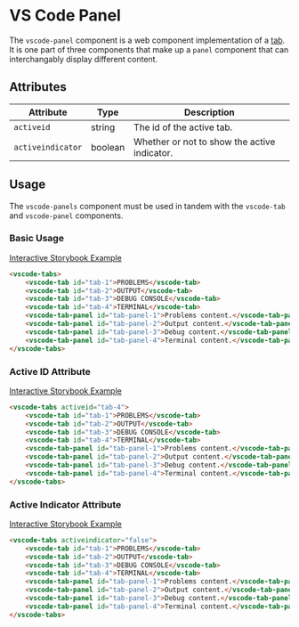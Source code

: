 # VS Code Panel

The `vscode-panel` component is a web component implementation of a [tab](https://developer.mozilla.org/en-US/docs/Web/Accessibility/ARIA/Roles/Tab_Role). It is one part of three components that make up a `panel` component that can interchangably display different content.

## Attributes

| Attribute         | Type    | Description                                  |
| ----------------- | ------- | -------------------------------------------- |
| `activeid`        | string  | The id of the active tab.                    |
| `activeindicator` | boolean | Whether or not to show the active indicator. |

## Usage

The `vscode-panels` component must be used in tandem with the `vscode-tab` and `vscode-panel` components.

### Basic Usage

[Interactive Storybook Example](https://mttallac.azurewebsites.net/?path=/story/library-tabs--default)

```html
<vscode-tabs>
	<vscode-tab id="tab-1">PROBLEMS</vscode-tab>
	<vscode-tab id="tab-2">OUTPUT</vscode-tab>
	<vscode-tab id="tab-3">DEBUG CONSOLE</vscode-tab>
	<vscode-tab id="tab-4">TERMINAL</vscode-tab>
	<vscode-tab-panel id="tab-panel-1">Problems content.</vscode-tab-panel>
	<vscode-tab-panel id="tab-panel-2">Output content.</vscode-tab-panel>
	<vscode-tab-panel id="tab-panel-3">Debug content.</vscode-tab-panel>
	<vscode-tab-panel id="tab-panel-4">Terminal content.</vscode-tab-panel>
</vscode-tabs>
```

### Active ID Attribute

[Interactive Storybook Example](https://mttallac.azurewebsites.net/?path=/story/library-tabs--with-active-tab)

```html
<vscode-tabs activeid="tab-4">
	<vscode-tab id="tab-1">PROBLEMS</vscode-tab>
	<vscode-tab id="tab-2">OUTPUT</vscode-tab>
	<vscode-tab id="tab-3">DEBUG CONSOLE</vscode-tab>
	<vscode-tab id="tab-4">TERMINAL</vscode-tab>
	<vscode-tab-panel id="tab-panel-1">Problems content.</vscode-tab-panel>
	<vscode-tab-panel id="tab-panel-2">Output content.</vscode-tab-panel>
	<vscode-tab-panel id="tab-panel-3">Debug content.</vscode-tab-panel>
	<vscode-tab-panel id="tab-panel-4">Terminal content.</vscode-tab-panel>
</vscode-tabs>
```

### Active Indicator Attribute

[Interactive Storybook Example](https://mttallac.azurewebsites.net/?path=/story/library-tabs--with-no-active-indicator)

```html
<vscode-tabs activeindicator="false">
	<vscode-tab id="tab-1">PROBLEMS</vscode-tab>
	<vscode-tab id="tab-2">OUTPUT</vscode-tab>
	<vscode-tab id="tab-3">DEBUG CONSOLE</vscode-tab>
	<vscode-tab id="tab-4">TERMINAL</vscode-tab>
	<vscode-tab-panel id="tab-panel-1">Problems content.</vscode-tab-panel>
	<vscode-tab-panel id="tab-panel-2">Output content.</vscode-tab-panel>
	<vscode-tab-panel id="tab-panel-3">Debug content.</vscode-tab-panel>
	<vscode-tab-panel id="tab-panel-4">Terminal content.</vscode-tab-panel>
</vscode-tabs>
```

